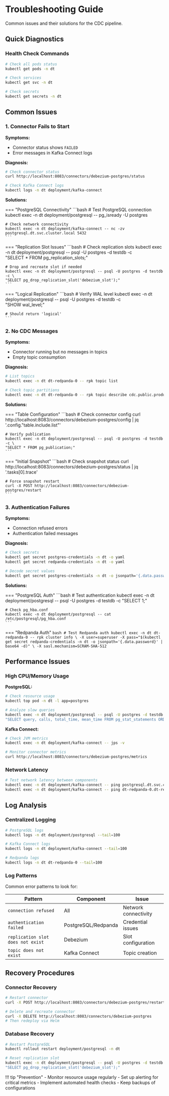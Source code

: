 # Troubleshooting Guide

Common issues and their solutions for the CDC pipeline.

## Quick Diagnostics

### Health Check Commands

```bash
# Check all pods status
kubectl get pods -n dt

# Check services
kubectl get svc -n dt

# Check secrets
kubectl get secrets -n dt
```

## Common Issues

### 1. Connector Fails to Start

**Symptoms:**
- Connector status shows `FAILED`
- Error messages in Kafka Connect logs

**Diagnosis:**
```bash
# Check connector status
curl http://localhost:8083/connectors/debezium-postgres/status

# Check Kafka Connect logs
kubectl logs -n dt deployment/kafka-connect
```

**Solutions:**

=== "PostgreSQL Connectivity"
    ```bash
    # Test PostgreSQL connection
    kubectl exec -n dt deployment/postgresql -- pg_isready -U postgres
    
    # Check network connectivity
    kubectl exec -n dt deployment/kafka-connect -- nc -zv postgresql.dt.svc.cluster.local 5432
    ```

=== "Replication Slot Issues"
    ```bash
    # Check replication slots
    kubectl exec -n dt deployment/postgresql -- psql -U postgres -d testdb -c \
    "SELECT * FROM pg_replication_slots;"
    
    # Drop and recreate slot if needed
    kubectl exec -n dt deployment/postgresql -- psql -U postgres -d testdb -c \
    "SELECT pg_drop_replication_slot('debezium_slot');"
    ```

=== "Logical Replication"
    ```bash
    # Verify WAL level
    kubectl exec -n dt deployment/postgresql -- psql -U postgres -d testdb -c \
    "SHOW wal_level;"
    
    # Should return 'logical'
    ```

### 2. No CDC Messages

**Symptoms:**
- Connector running but no messages in topics
- Empty topic consumption

**Diagnosis:**
```bash
# List topics
kubectl exec -n dt dt-redpanda-0 -- rpk topic list

# Check topic partitions
kubectl exec -n dt dt-redpanda-0 -- rpk topic describe cdc.public.product
```

**Solutions:**

=== "Table Configuration"
    ```bash
    # Check connector config
    curl http://localhost:8083/connectors/debezium-postgres/config | jq '.config."table.include.list"'
    
    # Verify publication
    kubectl exec -n dt deployment/postgresql -- psql -U postgres -d testdb -c \
    "SELECT * FROM pg_publication;"
    ```

=== "Initial Snapshot"
    ```bash
    # Check snapshot status
    curl http://localhost:8083/connectors/debezium-postgres/status | jq '.tasks[0].trace'
    
    # Force snapshot restart
    curl -X POST http://localhost:8083/connectors/debezium-postgres/restart
    ```

### 3. Authentication Failures

**Symptoms:**
- Connection refused errors
- Authentication failed messages

**Diagnosis:**
```bash
# Check secrets
kubectl get secret postgres-credentials -n dt -o yaml
kubectl get secret redpanda-credentials -n dt -o yaml

# Decode secret values
kubectl get secret postgres-credentials -n dt -o jsonpath='{.data.password}' | base64 -d
```

**Solutions:**

=== "PostgreSQL Auth"
    ```bash
    # Test authentication
    kubectl exec -n dt deployment/postgresql -- psql -U postgres -d testdb -c "SELECT 1;"
    
    # Check pg_hba.conf
    kubectl exec -n dt deployment/postgresql -- cat /etc/postgresql/pg_hba.conf
    ```

=== "Redpanda Auth"
    ```bash
    # Test Redpanda auth
    kubectl exec -n dt dt-redpanda-0 -- rpk cluster info \
    -X user=superuser -X pass="$(kubectl get secret redpanda-credentials -n dt -o jsonpath='{.data.password}' | base64 -d)" \
    -X sasl.mechanism=SCRAM-SHA-512
    ```

## Performance Issues

### High CPU/Memory Usage

**PostgreSQL:**
```bash
# Check resource usage
kubectl top pod -n dt -l app=postgres

# Analyze slow queries
kubectl exec -n dt deployment/postgresql -- psql -U postgres -d testdb -c \
"SELECT query, calls, total_time, mean_time FROM pg_stat_statements ORDER BY total_time DESC LIMIT 10;"
```

**Kafka Connect:**
```bash
# Check JVM metrics
kubectl exec -n dt deployment/kafka-connect -- jps -v

# Monitor connector metrics
curl http://localhost:8083/connectors/debezium-postgres/metrics
```

### Network Latency

```bash
# Test network latency between components
kubectl exec -n dt deployment/kafka-connect -- ping postgresql.dt.svc.cluster.local
kubectl exec -n dt deployment/kafka-connect -- ping dt-redpanda-0.dt-redpanda.dt.svc.cluster.local
```

## Log Analysis

### Centralized Logging

```bash
# PostgreSQL logs
kubectl logs -n dt deployment/postgresql --tail=100

# Kafka Connect logs
kubectl logs -n dt deployment/kafka-connect --tail=100

# Redpanda logs
kubectl logs -n dt dt-redpanda-0 --tail=100
```

### Log Patterns

Common error patterns to look for:

| Pattern | Component | Issue |
|---------|-----------|-------|
| `connection refused` | All | Network connectivity |
| `authentication failed` | PostgreSQL/Redpanda | Credential issues |
| `replication slot does not exist` | Debezium | Slot configuration |
| `topic does not exist` | Kafka Connect | Topic creation |

## Recovery Procedures

### Connector Recovery

```bash
# Restart connector
curl -X POST http://localhost:8083/connectors/debezium-postgres/restart

# Delete and recreate connector
curl -X DELETE http://localhost:8083/connectors/debezium-postgres
# Then redeploy via Helm
```

### Database Recovery

```bash
# Restart PostgreSQL
kubectl rollout restart deployment/postgresql -n dt

# Reset replication slot
kubectl exec -n dt deployment/postgresql -- psql -U postgres -d testdb -c \
"SELECT pg_drop_replication_slot('debezium_slot');"
```

!!! tip "Prevention"
    - Monitor resource usage regularly
    - Set up alerting for critical metrics
    - Implement automated health checks
    - Keep backups of configurations